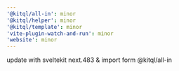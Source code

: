 ```yaml
---
'@kitql/all-in': minor
'@kitql/helper': minor
'@kitql/template': minor
'vite-plugin-watch-and-run': minor
'website': minor
---
```


update with sveltekit next.483 & import form @kitql/all-in
